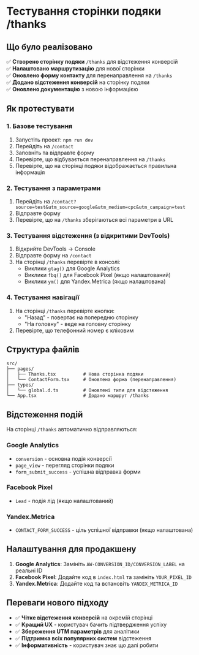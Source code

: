 # Тестування сторінки подяки /thanks

## Що було реалізовано

✅ **Створено сторінку подяки** `/thanks` для відстеження конверсій  
✅ **Налаштовано маршрутизацію** для нової сторінки  
✅ **Оновлено форму контакту** для перенаправлення на `/thanks`  
✅ **Додано відстеження конверсій** на сторінку подяки  
✅ **Оновлено документацію** з новою інформацією  

## Як протестувати

### 1. Базове тестування
1. Запустіть проект: `npm run dev`
2. Перейдіть на `/contact` 
3. Заповніть та відправте форму
4. Перевірте, що відбувається перенаправлення на `/thanks`
5. Перевірте, що на сторінці подяки відображається правильна інформація

### 2. Тестування з параметрами
1. Перейдіть на `/contact?source=test&utm_source=google&utm_medium=cpc&utm_campaign=test`
2. Відправте форму
3. Перевірте, що на `/thanks` зберігаються всі параметри в URL

### 3. Тестування відстеження (з відкритими DevTools)
1. Відкрийте DevTools → Console
2. Відправте форму на `/contact`
3. На сторінці `/thanks` перевірте в консолі:
   - Виклики `gtag()` для Google Analytics
   - Виклики `fbq()` для Facebook Pixel (якщо налаштований)
   - Виклики `ym()` для Yandex.Metrica (якщо налаштована)

### 4. Тестування навігації
1. На сторінці `/thanks` перевірте кнопки:
   - "Назад" - повертає на попередню сторінку
   - "На головну" - веде на головну сторінку
2. Перевірте, що телефонний номер є кліковим

## Структура файлів

```
src/
├── pages/
│   ├── Thanks.tsx          # Нова сторінка подяки
│   └── ContactForm.tsx     # Оновлена форма (перенаправлення)
├── types/
│   └── global.d.ts         # Оновлені типи для відстеження
└── App.tsx                 # Додано маршрут /thanks
```

## Відстеження подій

На сторінці `/thanks` автоматично відправляються:

### Google Analytics
- `conversion` - основна подія конверсії
- `page_view` - перегляд сторінки подяки  
- `form_submit_success` - успішна відправка форми

### Facebook Pixel
- `Lead` - подія лід (якщо налаштований)

### Yandex.Metrica  
- `CONTACT_FORM_SUCCESS` - ціль успішної відправки (якщо налаштована)

## Налаштування для продакшену

1. **Google Analytics**: Замініть `AW-CONVERSION_ID/CONVERSION_LABEL` на реальні ID
2. **Facebook Pixel**: Додайте код в `index.html` та замініть `YOUR_PIXEL_ID`
3. **Yandex.Metrica**: Додайте код та встановіть `YANDEX_METRICA_ID`

## Переваги нового підходу

- ✅ **Чітке відстеження конверсій** на окремій сторінці
- ✅ **Кращий UX** - користувач бачить підтвердження успіху
- ✅ **Збереження UTM параметрів** для аналітики
- ✅ **Підтримка всіх популярних систем** відстеження
- ✅ **Інформативність** - користувач знає що далі робити
